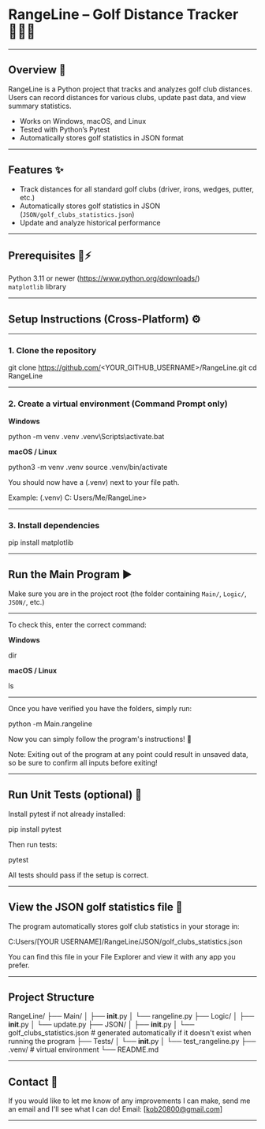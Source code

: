 # RangeLine – Golf Distance Tracker 🏌️‍♂️⛳

------

## Overview 📝

RangeLine is a Python project that tracks and analyzes golf club distances. Users can record distances for various clubs, update past data, and view summary statistics.  

  - Works on Windows, macOS, and Linux  
  - Tested with Python’s Pytest  
  - Automatically stores golf statistics in JSON format  

------

## Features ✨

  - Track distances for all standard golf clubs (driver, irons, wedges, putter, etc.)  
  - Automatically stores golf statistics in JSON (`JSON/golf_clubs_statistics.json`)  
  - Update and analyze historical performance    

------

## Prerequisites 🐍⚡

  Python 3.11 or newer (https://www.python.org/downloads/)  
  `matplotlib` library  

------

## Setup Instructions (Cross-Platform) ⚙️

------

### 1. Clone the repository

  git clone https://github.com/<YOUR_GITHUB_USERNAME>/RangeLine.git
  cd RangeLine

------

### 2. Create a virtual environment (Command Prompt only)

**Windows**

  python -m venv .venv
  .venv\Scripts\activate.bat

**macOS / Linux**

  python3 -m venv .venv
  source .venv/bin/activate

  You should now have a (.venv) next to your file path. 
  
  Example:
  (.venv) C: Users/Me/RangeLine>

------

### 3. Install dependencies

  pip install matplotlib

------

## Run the Main Program ▶️

  Make sure you are in the project root (the folder containing `Main/`, `Logic/`, `JSON/`, etc.)

  ---
  
  To check this, enter the correct command:

  **Windows**

  dir

  **macOS / Linux**

  ls

  ---

  Once you have verified you have the folders, simply run:

  python -m Main.rangeline

  Now you can simply follow the program's instructions! 🎉
  
  Note: Exiting out of the program at any point could result in unsaved data, so be sure to confirm all inputs before exiting!

------

## Run Unit Tests (optional) 🧪

  Install pytest if not already installed:

  pip install pytest

  Then run tests:

  pytest

  All tests should pass if the setup is correct.

------

## View the JSON golf statistics file 📂

  The program automatically stores golf club statistics in your storage in:

  C:Users/[YOUR USERNAME]/RangeLine/JSON/golf_clubs_statistics.json

  You can find this file in your File Explorer and view it with any app you prefer.

------

## Project Structure

  RangeLine/
  ├── Main/
  │ ├── __init__.py
  │ └── rangeline.py
  ├── Logic/
  │ ├── __init__.py
  │ └── update.py
  ├── JSON/
  │ ├── __init__.py
  │ └── golf_clubs_statistics.json # generated automatically if it doesn't exist when running the program
  ├── Tests/
  │ └── __init__.py
  │ └── test_rangeline.py
  ├── .venv/ # virtual environment
  └── README.md

------

## Contact 🤝

  If you would like to let me know of any improvements I can make, send me an email and I'll see what I can do!
  Email: [kob20800@gmail.com]

------
